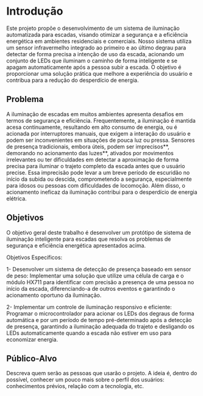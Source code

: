 # Introdução

Este projeto propõe o desenvolvimento de um sistema de iluminação automatizada para escadas, visando otimizar a segurança e a eficiência energética em ambientes residenciais e comerciais. Nosso sistema utiliza um sensor infravermelho integrado ao primeiro e ao último degrau para detectar de forma precisa a intenção de uso da escada, acionando um conjunto de LEDs que iluminam o caminho de forma inteligente e se apagam automaticamente após a pessoa subir a escada. O objetivo é proporcionar uma solução prática que melhore a experiência do usuário e contribua para a redução do desperdício de energia.

## Problema

A iluminação de escadas em muitos ambientes apresenta desafios em termos de segurança e eficiência. Frequentemente, a iluminação é mantida acesa continuamente, resultando em alto consumo de energia, ou é acionada por interruptores manuais, que exigem a interação do usuário e podem ser inconvenientes em situações de pouca luz ou pressa. Sensores de presença tradicionais, embora úteis, podem ser imprecisos**, demorando no acionamento das luzes**, ativados por movimentos irrelevantes ou ter dificuldades em detectar a aproximação de forma precisa para iluminar o trajeto completo da escada antes que o usuário precise. Essa imprecisão pode levar a um breve período de escuridão no início da subida ou descida, comprometendo a segurança, especialmente para idosos ou pessoas com dificuldades de locomoção. Além disso, o acionamento ineficaz da iluminação contribui para o desperdício de energia elétrica.

## Objetivos

O objetivo geral deste trabalho é desenvolver um protótipo de sistema de iluminação inteligente para escadas que resolva os problemas de segurança e eficiência energética apresentados acima.

Objetivos Específicos:

 1- Desenvolver um sistema de detecção de presença baseado em sensor de peso: Implementar uma solução que utilize uma célula de carga e o módulo HX711 para identificar com precisão a presença de uma pessoa no início da escada, diferenciando-a de outros eventos e garantindo o acionamento oportuno da iluminação.

 2- Implementar um controle de iluminação responsivo e eficiente: Programar o microcontrolador para acionar os LEDs dos degraus de forma automática e por um período de tempo pré-determinado após a detecção de presença, garantindo a iluminação adequada do trajeto e desligando os LEDs automaticamente quando a escada não estiver em uso para economizar energia.

 
## Público-Alvo

Descreva quem serão as pessoas que usarão o projeto. A ideia é, dentro do possível, conhecer um pouco mais sobre o perfil dos usuários: conhecimentos prévios, relação com a tecnologia, etc.
